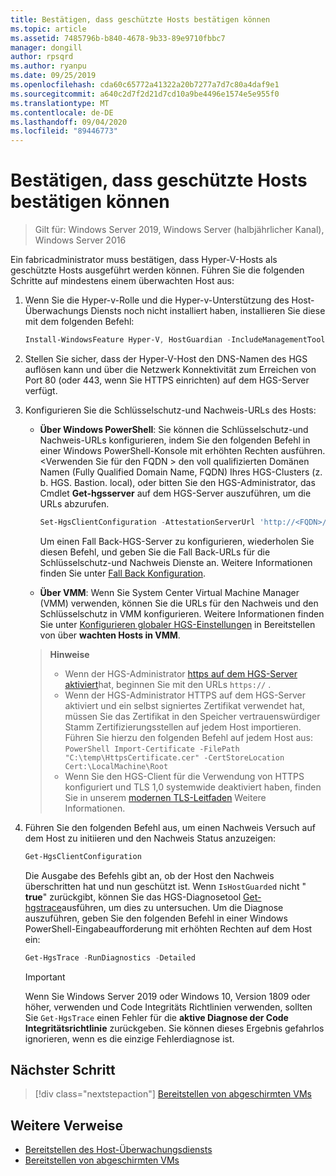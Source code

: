 ```yaml
---
title: Bestätigen, dass geschützte Hosts bestätigen können
ms.topic: article
ms.assetid: 7485796b-b840-4678-9b33-89e9710fbbc7
manager: dongill
author: rpsqrd
ms.author: ryanpu
ms.date: 09/25/2019
ms.openlocfilehash: cda60c65772a41322a20b7277a7d7c80a4daf9e1
ms.sourcegitcommit: a640c2d7f2d21d7cd10a9be4496e1574e5e955f0
ms.translationtype: MT
ms.contentlocale: de-DE
ms.lasthandoff: 09/04/2020
ms.locfileid: "89446773"
---
```

# <a name="confirm-guarded-hosts-can-attest"></a>Bestätigen, dass geschützte Hosts bestätigen können

>Gilt für: Windows Server 2019, Windows Server (halbjährlicher Kanal), Windows Server 2016

Ein fabricadministrator muss bestätigen, dass Hyper-V-Hosts als geschützte Hosts ausgeführt werden können. Führen Sie die folgenden Schritte auf mindestens einem überwachten Host aus:

1. Wenn Sie die Hyper-v-Rolle und die Hyper-v-Unterstützung des Host-Überwachungs Diensts noch nicht installiert haben, installieren Sie diese mit dem folgenden Befehl:

    ```powershell
    Install-WindowsFeature Hyper-V, HostGuardian -IncludeManagementTools -Restart
    ```

2. Stellen Sie sicher, dass der Hyper-V-Host den DNS-Namen des HGS auflösen kann und über die Netzwerk Konnektivität zum Erreichen von Port 80 (oder 443, wenn Sie HTTPS einrichten) auf dem HGS-Server verfügt.

3. Konfigurieren Sie die Schlüsselschutz-und Nachweis-URLs des Hosts:

    - **Über Windows PowerShell**: Sie können die Schlüsselschutz-und Nachweis-URLs konfigurieren, indem Sie den folgenden Befehl in einer Windows PowerShell-Konsole mit erhöhten Rechten ausführen. &lt;Verwenden Sie für den FQDN &gt; den voll qualifizierten Domänen Namen (Fully Qualified Domain Name, FQDN) Ihres HGS-Clusters (z. b. HGS. Bastion. local), oder bitten Sie den HGS-Administrator, das Cmdlet **Get-hgsserver** auf dem HGS-Server auszuführen, um die URLs abzurufen.

        ```PowerShell
        Set-HgsClientConfiguration -AttestationServerUrl 'http://<FQDN>/Attestation' -KeyProtectionServerUrl 'http://<FQDN>/KeyProtection'
         ```

        Um einen Fall Back-HGS-Server zu konfigurieren, wiederholen Sie diesen Befehl, und geben Sie die Fall Back-URLs für die Schlüsselschutz-und Nachweis Dienste an. Weitere Informationen finden Sie unter [Fall Back Konfiguration](guarded-fabric-manage-branch-office.md#fallback-configuration).

    - **Über VMM**: Wenn Sie System Center Virtual Machine Manager (VMM) verwenden, können Sie die URLs für den Nachweis und den Schlüsselschutz in VMM konfigurieren. Weitere Informationen finden Sie unter [Konfigurieren globaler HGS-Einstellungen](/system-center/vmm/guarded-deploy-host?view=sc-vmm-2019#configure-global-hgs-settings) in Bereitstellen von über **wachten Hosts in VMM**.

    >**Hinweise**
    > - Wenn der HGS-Administrator [https auf dem HGS-Server aktiviert](guarded-fabric-configure-hgs-https.md)hat, beginnen Sie mit den URLs `https://` .
    > - Wenn der HGS-Administrator HTTPS auf dem HGS-Server aktiviert und ein selbst signiertes Zertifikat verwendet hat, müssen Sie das Zertifikat in den Speicher vertrauenswürdiger Stamm Zertifizierungsstellen auf jedem Host importieren. Führen Sie hierzu den folgenden Befehl auf jedem Host aus:
       ```PowerShell
       Import-Certificate -FilePath "C:\temp\HttpsCertificate.cer" -CertStoreLocation Cert:\LocalMachine\Root
       ```
    > - Wenn Sie den HGS-Client für die Verwendung von HTTPS konfiguriert und TLS 1,0 systemwide deaktiviert haben, finden Sie in unserem [modernen TLS-Leitfaden](guarded-fabric-troubleshoot-hosts.md#modern-tls) Weitere Informationen.

4. Führen Sie den folgenden Befehl aus, um einen Nachweis Versuch auf dem Host zu initiieren und den Nachweis Status anzuzeigen:

    ```powershell
    Get-HgsClientConfiguration
    ```

    Die Ausgabe des Befehls gibt an, ob der Host den Nachweis überschritten hat und nun geschützt ist. Wenn `IsHostGuarded` nicht " **true**" zurückgibt, können Sie das HGS-Diagnosetool [Get-hgstrace](https://technet.microsoft.com/library/mt718831.aspx)ausführen, um dies zu untersuchen. Um die Diagnose auszuführen, geben Sie den folgenden Befehl in einer Windows PowerShell-Eingabeaufforderung mit erhöhten Rechten auf dem Host ein:

    ```powershell
    Get-HgsTrace -RunDiagnostics -Detailed
    ```

    > [!IMPORTANT]
    > Wenn Sie Windows Server 2019 oder Windows 10, Version 1809 oder höher, verwenden und Code Integritäts Richtlinien verwenden, sollten Sie `Get-HgsTrace` einen Fehler für die **aktive Diagnose der Code Integritätsrichtlinie** zurückgeben.
    > Sie können dieses Ergebnis gefahrlos ignorieren, wenn es die einzige Fehlerdiagnose ist.

## <a name="next-step"></a>Nächster Schritt

> [!div class="nextstepaction"]
> [Bereitstellen von abgeschirmten VMs](guarded-fabric-configuration-scenarios-for-shielded-vms-overview.md)

## <a name="additional-references"></a>Weitere Verweise

- [Bereitstellen des Host-Überwachungsdiensts](guarded-fabric-deploying-hgs-overview.md)
- [Bereitstellen von abgeschirmten VMs](guarded-fabric-configuration-scenarios-for-shielded-vms-overview.md)
